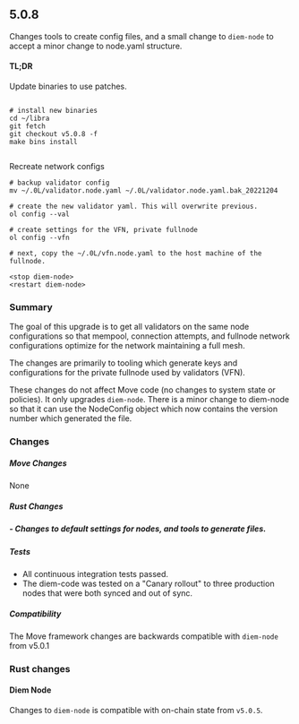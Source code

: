 ## 5.0.8

Changes tools to create config files, and a small change to `diem-node` to accept a minor change to node.yaml structure.

#### TL;DR

Update binaries to use patches.

```

# install new binaries
cd ~/libra
git fetch
git checkout v5.0.8 -f
make bins install


```

Recreate network configs
```
# backup validator config
mv ~/.0L/validator.node.yaml ~/.0L/validator.node.yaml.bak_20221204

# create the new validator yaml. This will overwrite previous.
ol config --val

# create settings for the VFN, private fullnode
ol config --vfn

# next, copy the ~/.0L/vfn.node.yaml to the host machine of the fullnode.

<stop diem-node>
<restart diem-node>

```

### Summary

The goal of this upgrade is to get all validators on the same node configurations so that mempool, connection attempts, and fullnode network configurations optimize for the network maintaining a full mesh.

The changes are primarily to tooling which generate keys and configurations for the private fullnode used by validators (VFN).

These changes do not affect Move code (no changes to system state or policies). It only upgrades `diem-node`. There is a minor change to diem-node so that it can use the NodeConfig object which now contains the version number which generated the file.

### Changes

##### Move Changes
None

##### Rust Changes
##### - Changes to default settings for nodes, and tools to generate files.




##### Tests

- All continuous integration tests passed.
- The diem-code was tested on a "Canary rollout" to three production nodes that were both synced and out of sync.

##### Compatibility
The Move framework changes are backwards compatible with `diem-node` from v5.0.1

### Rust changes
#### Diem Node
Changes to `diem-node` is compatible with on-chain state from `v5.0.5`.
